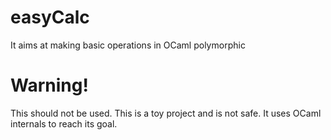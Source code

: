 # easyCalc

It aims at making basic operations in OCaml polymorphic

# Warning!

This should not be used. This is a toy project and is not safe.
It uses OCaml internals to reach its goal.
